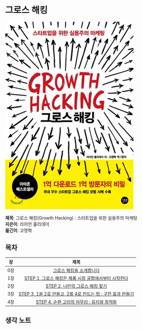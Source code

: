 # 그로스 해킹

![book](./images/book.jpg)  
  
**제목**: 그로스 해킹(Growth Hacking) : 스타트업을 위한 실용주의 마케팅  
**지은이**: 라이언 홀리데이  
**옮긴이**: 고영혁

## 목차

|장   | 제목                |
|:---:|:-------------------:|
|0장  | [그로스 해킹을 소개합니다]()  | 
|1장  | [STEP 1, 그로스 해킹은 제품 시장 궁합에서부터 시작한다]()  | 
|2장  | [STEP 2,  나만의 그로스 해킹 찾기]()  | 
|3장  | [STEP 3,  1을 2로 만들고, 2를 4로 만드는 법 : 구전 효과 만들기]() |
|4장  | [STEP 4, 순환 고리의 마무리 : 유지와 최적화]()  |

## 생각 노트  


